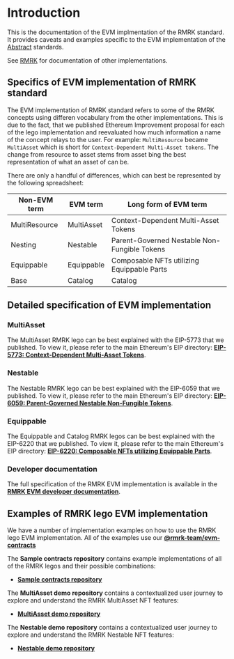 # Introduction

This is the documentation of the EVM implmentation of the RMRK standard. It provides caveats and examples specific to the EVM implementation of the [Abstract](../abstract) standards.

See [RMRK](../) for documentation of other implementations.

## Specifics of EVM implementation of RMRK standard

The EVM implementation of RMRK standard refers to some of the RMRK concepts using differen vocabulary from the other implementations. This is due to the fact, that we published Ethereum Improvement proposal for each of the lego implementation and reevaluated how much information a name of the concept relays to the user. For example: `MultiResource` became `MultiAsset` which is short for `Context-Dependent Multi-Asset tokens`. The change from resource to asset stems from asset bing the best representation of what an asset of can be.

There are only a handful of differences, which can best be represented by the following spreadsheet:

| **Non-EVM term** 	| **EVM term** 	| **Long form of EVM term**                    	|
|------------------	|--------------	|----------------------------------------------	|
| MultiResource    	| MultiAsset   	| Context-Dependent Multi-Asset Tokens         	|
| Nesting          	| Nestable     	| Parent-Governed Nestable Non-Fungible Tokens 	|
| Equippable       	| Equippable   	| Composable NFTs utilizing Equippable Parts   	|
| Base             	| Catalog      	| Catalog                                      	|

<!-- TODO: Document EVM implementation -->

## Detailed specification of EVM implementation

### MultiAsset

The MultiAsset RMRK lego can be best explained with the EIP-5773 that we published. To view it, please refer to the main Ethereum's EIP directory: **[EIP-5773: Context-Dependent Multi-Asset Tokens](https://eips.ethereum.org/EIPS/eip-5773)**.

### Nestable

The Nestable RMRK lego can be best explained with the EIP-6059 that we published. To view it, please refer to the main Ethereum's EIP directory: **[EIP-6059: Parent-Governed Nestable Non-Fungible Tokens](https://eips.ethereum.org/EIPS/eip-6059)**.

### Equippable

The Equippable and Catalog RMRK legos can be best explained with the EIP-6220 that we published. To view it, please refer to the main Ethereum's EIP directory: **[EIP-6220: Composable NFTs utilizing Equippable Parts](https://eips.ethereum.org/EIPS/eip-6220)**.

### Developer documentation

The full specification of the RMRK EVM implementation is available in the **[RMRK EVM developer documentation](https://rmrk.gitbook.io/rmrk-evm-developer-documentation/rmrk-legos-examples/mergedequippable)**.

## Examples of RMRK lego EVM implementation

We have a number of implementation examples on how to use the RMRK lego EVM implementation. All of the examples use our **[@rmrk-team/evm-contracts](https://www.npmjs.com/package/@rmrk-team/evm-contracts)**

The **Sample contracts repository** contains example implementations of all of the RMRK legos and their possible combinations:

- **[Sample contracts repository](https://github.com/rmrk-team/evm-sample-contracts)**

The **MultiAsset demo repository** contains a contextualized user journey to explore and understand the RMRK MultiAsset NFT features:

- **[MultiAsset demo repository](https://github.com/rmrk-team/evm-multiasset-demo)**

The **Nestable demo repository** contains a contextualized user journey to explore and understand the RMRK Nestable NFT features:

- **[Nestable demo repository](https://github.com/rmrk-team/evm-nestable-demo)**